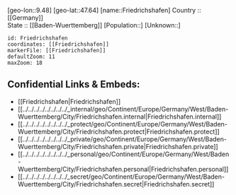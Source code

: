 ﻿---
location: [47.64,9.48] 
mapzoom: [7,12] 
mapmarker: city 
type: City
tags:
- geo/City


SpocWebEntityId: 30288
isDeleted: false
confidential: public

---
[geo-lon::9.48] 
[geo-lat::47.64] 
[name::Friedrichshafen] 
Country :: [[Germany]]  
State :: [[Baden-Wuerttemberg]] 
[Population::] 
[Unknown::] 


```leaflet
id: Friedrichshafen
coordinates: [[Friedrichshafen]] 
markerFile: [[Friedrichshafen]] 
defaultZoom: 11 
maxZoom: 18
```


## Confidential Links & Embeds: 
- [[Friedrichshafen|Friedrichshafen]]  
- [[../../../../../../../../_internal/geo/Continent/Europe/Germany/West/Baden-Wuerttemberg/City/Friedrichshafen.internal|Friedrichshafen.internal]] 
- [[../../../../../../../../_protect/geo/Continent/Europe/Germany/West/Baden-Wuerttemberg/City/Friedrichshafen.protect|Friedrichshafen.protect]] 
- [[../../../../../../../../_private/geo/Continent/Europe/Germany/West/Baden-Wuerttemberg/City/Friedrichshafen.private|Friedrichshafen.private]] 
- [[../../../../../../../../_personal/geo/Continent/Europe/Germany/West/Baden-Wuerttemberg/City/Friedrichshafen.personal|Friedrichshafen.personal]] 
- [[../../../../../../../../_secret/geo/Continent/Europe/Germany/West/Baden-Wuerttemberg/City/Friedrichshafen.secret|Friedrichshafen.secret]] 
